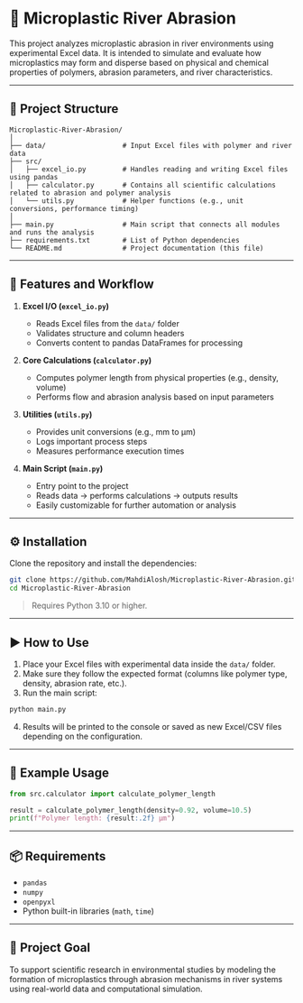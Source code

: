 # 🌊 Microplastic River Abrasion

This project analyzes microplastic abrasion in river environments using experimental Excel data. It is intended to simulate and evaluate how microplastics may form and disperse based on physical and chemical properties of polymers, abrasion parameters, and river characteristics.

---

## 🧩 Project Structure

```
Microplastic-River-Abrasion/
│
├── data/                   # Input Excel files with polymer and river data
├── src/
│   ├── excel_io.py         # Handles reading and writing Excel files using pandas
│   ├── calculator.py       # Contains all scientific calculations related to abrasion and polymer analysis
│   └── utils.py            # Helper functions (e.g., unit conversions, performance timing)
│
├── main.py                 # Main script that connects all modules and runs the analysis
├── requirements.txt        # List of Python dependencies
└── README.md               # Project documentation (this file)
```

---

## 🚀 Features and Workflow

1. **Excel I/O (`excel_io.py`)**
   - Reads Excel files from the `data/` folder
   - Validates structure and column headers
   - Converts content to pandas DataFrames for processing

2. **Core Calculations (`calculator.py`)**
   - Computes polymer length from physical properties (e.g., density, volume)
   - Performs flow and abrasion analysis based on input parameters

3. **Utilities (`utils.py`)**
   - Provides unit conversions (e.g., mm to µm)
   - Logs important process steps
   - Measures performance execution times

4. **Main Script (`main.py`)**
   - Entry point to the project
   - Reads data → performs calculations → outputs results
   - Easily customizable for further automation or analysis

---

## ⚙️ Installation

Clone the repository and install the dependencies:

```bash
git clone https://github.com/MahdiAlosh/Microplastic-River-Abrasion.git
cd Microplastic-River-Abrasion
```

> Requires Python 3.10 or higher.

---

## ▶️ How to Use

1. Place your Excel files with experimental data inside the `data/` folder.
2. Make sure they follow the expected format (columns like polymer type, density, abrasion rate, etc.).
3. Run the main script:

```bash
python main.py
```

4. Results will be printed to the console or saved as new Excel/CSV files depending on the configuration.

---

## 🧪 Example Usage

```python
from src.calculator import calculate_polymer_length

result = calculate_polymer_length(density=0.92, volume=10.5)
print(f"Polymer length: {result:.2f} µm")
```

---
## 📦 Requirements

- `pandas`
- `numpy`
- `openpyxl`
- Python built-in libraries (`math`, `time`)
---

## 🎯 Project Goal

To support scientific research in environmental studies by modeling the formation of microplastics through abrasion mechanisms in river systems using real-world data and computational simulation.
